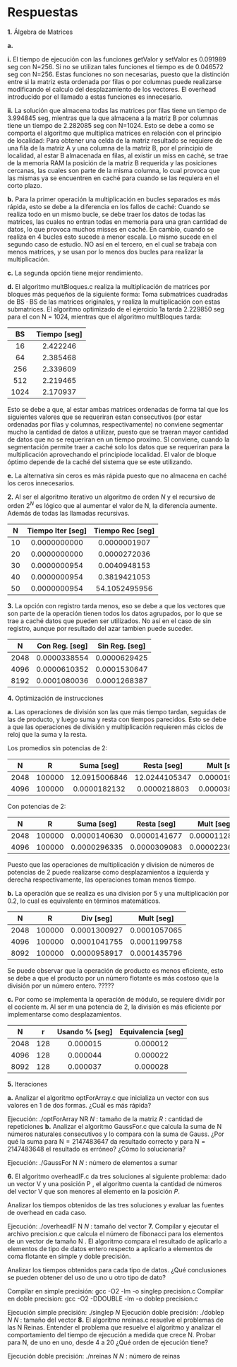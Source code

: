 # **Respuestas**


**1.** Álgebra de Matrices

  **a.**

  **i.** El tiempo de ejecución con las funciones getValor y setValor es 0.091989 seg con N=256. Si no se utilizan tales funciones el tiempo es de 0.046572 seg con N=256. Estas funciones no son necesarias, puesto que la distinción entre si la matriz esta ordenada por filas o por columnas puede realizarse modificando el calculo del desplazamiento de los vectores. El overhead introducido por el llamado a estas funciones es innecesario.
  
  **ii.** La solución que almacena todas las matrices por filas tiene un tiempo de 3.994845 seg, mientras que la que almacena a la matriz $\mathrm{B}$ por columnas tiene un tiempo de 2.282085 seg con N=1024. Esto se debe a como se comporta el algoritmo que multiplica matrices en relación con el principio de localidad: Para obtener una celda de la matriz resultado se requiere de una fila de la matriz $\mathrm{A}$ y una columna de la matriz $\mathrm{B}$, por el principio de localidad, al estar $\mathrm{B}$ almacenada en filas, al existir un miss en caché, se trae de la memoria RAM la posición de la matriz B requerida y las posiciones cercanas, las cuales son parte de la misma columna, lo cual provoca que las mismas ya se encuentren en caché para cuando se las requiera en el corto plazo. 


**b.** Para la primer operación la multiplicación en bucles separados es más rápida, esto se debe a la diferencia en los fallos de caché: Cuando se realiza todo en un mismo bucle, se debe traer los datos de todas las matrices, las cuales no entran todas en memoria para una gran cantidad de datos, lo que provoca muchos misses en caché. En cambio, cuando se realiza en 4 bucles esto sucede a menor escala. Lo mismo sucede en el segundo caso de estudio. NO así en el tercero, en el cual se trabaja con menos matrices, y se usan por lo menos dos bucles para realizar la multiplicación.

**c.** La segunda opción tiene mejor rendimiento.

**d.** El algoritmo multBloques.c realiza la multiplicación de matrices por bloques más pequeños de la siguiente forma: Toma submatrices cuadradas de $\mathrm{BS} \cdot \mathrm{BS}$ de las matrices originales, y realiza la multiplicación con estas submatrices. El algoritmo optimizado de el ejercicio 1a tarda 2.229850 seg para el con N = 1024, mientras que el algoritmo multBloques tarda:

| BS |  Tiempo [seg] |
| :--------: | :----: |
| 16          | 2.422246  |
| 64          | 2.385468  |
| 256         | 2.339609  |
| 512         | 2.219465  |
| 1024         | 2.170937  |

Esto se debe a que, al estar ambas matrices ordenadas de forma tal que los siguientes valores que se requeriran estan consecutivos (por estar ordenadas por filas y columnas, respectivamente) no conviene segmentar mucho la cantidad de datos a utilizar, puesto que se traeran mayor cantidad de datos que no se requeriran en un tiempo proximo. SI conviene, cuando la segmentación permite traer a caché solo los datos que se requeriran para la multiplicación aprovechando el principiode localidad. El valor de bloque óptimo depende de la caché del sistema que se este utilizando.


**e.** La alternativa sin ceros es más rápida puesto que no almacena en caché los ceros innecesarios.


**2.** Al ser el algoritmo iterativo un algoritmo de orden $N$ y el recursivo de orden $2^N$ es lógico que al aumentar el valor de N, la diferencia aumente. Además de todas las llamadas recursivas.

| N |  Tiempo Iter [seg] | Tiempo Rec [seg] |
| :--------: | :----: | :----: |
| 10          | 0.0000000000  | 0.0000001907  |
| 20          | 0.0000000000  | 0.0000272036   |
| 30         | 0.0000000954  | 0.0040948153  |
| 40         | 0.0000000954  | 0.3819421053  |
| 50         | 0.0000000954  | 54.1052495956  |

**3.** La opción con registro tarda menos, eso se debe a que los vectores que son parte de la operación tienen todos los datos agrupados, por lo que se trae a caché datos que pueden ser utilizados. No así en el caso de sin registro, aunque por resultado del azar tambien puede suceder.

| N |  Con Reg. [seg] | Sin Reg. [seg] |
| :--------: | :----: | :----: |
| 2048          | 0.0000338554  | 0.0000629425  |
| 4096          | 0.0000610352  | 0.0001530647   |
| 8192         | 0.0001080036  | 0.0001268387  |


**4.** Optimización de instrucciones

**a.** Las operaciones de división son las que más tiempo tardan, seguidas de las de producto, y luego suma y resta con tiempos parecidos. Esto se debe a que las operaciones de división y multiplicación requieren más ciclos de reloj que la suma y la resta.

Los promedios sin potencias de 2:

| N |  R | Suma [seg] | Resta [seg] | Mult [seg] | Div [seg] |
| :--------: | :----: | :----: |:----: |:----: |:----: |
| 2048          | 100000 | 12.0915006846   | 12.0244105347  | 0.0000193948  | 0.0000270898  |
| 4096          | 100000 | 0.0000182132  |  0.0000218803   | 0.0000381377   | 0.0000346161 |

Con potencias de 2:

| N |  R | Suma [seg] | Resta [seg] | Mult [seg] | Div [seg] |
| :--------: | :----: | :----: |:----: | :----: |:----: |
| 2048          | 100000 | 0.0000140630    |  0.0000141677   | 0.0000112806  | 0.0000168453  |
| 4096          | 100000 | 0.0000296335  |  0.0000309083  | 0.0000223634 | 0.0000259315 |

Puesto que las operaciones de multiplicación y division de números de potencias de 2 puede realizarse como desplazamientos a izquierda y derecha respectivamente, las operaciones toman menos tiempo.


**b.** La operación que se realiza es una division por 5 y una multiplicación por 0.2, lo cual es equivalente en términos matemáticos. 

| N |  R |  Div [seg] | Mult [seg] |
| :--------: | :----: | :----: |:----: |
| 2048          | 100000 | 0.0001300927     |  0.0001057065   |
| 4096          | 100000 | 0.0001041755  | 0.0001199758   |
| 8092          | 100000 | 0.0000958917  | 0.0001435796   |

Se puede observar que la operación de producto es menos eficiente, esto se debe a que el producto por un número flotante es más costoso que la división por un número entero. ?????

**c.** Por como se implementa la operación de módulo, se requiere dividir por el cociente m. Al ser m una potencia de 2, la división es más eficiente por implementarse como desplazamientos.

| N |  r |  Usando % [seg] | Equivalencia [seg] |
| :--------: | :----: | :----: |:----: |
| 2048          | 128 | 0.000015    |  0.000012   |
| 4096          | 128 | 0.000044  | 0.000022   |
| 8092          | 128 | 0.000037  | 0.000028   |

**5.** Iteraciones

**a.** Analizar el algoritmo optForArray.c que inicializa un vector con sus valores en 1 de dos formas. ¿Cuál es más rápida?

Ejecución: ./optForArray NR
$N$ : tamaño de la matriz
$R$ : cantidad de repeticiones
**b.** Analizar el algoritmo GaussFor.c que calcula la suma de N números naturales consecutivos y lo compara con la suma de Gauss.
¿Por qué la suma para $\mathrm{N}=2147483647$ da resultado correcto y para $\mathrm{N}=2147483648$ el resultado es erróneo? ¿Cómo lo solucionaría?

Ejecución: ./GaussFor N
$N$ : número de elementos a sumar

**6.** El algoritmo overheadIF.c da tres soluciones al siguiente problema: dado un vector V y una posición P , el algoritmo cuenta la cantidad de números del vector V que son menores al elemento en la posición $P$.

Analizar los tiempos obtenidos de las tres soluciones y evaluar las fuentes de overhead en cada caso.

Ejecución: ./overheadIF N
$N$ : tamaño del vector
**7.** Compilar y ejecutar el archivo precision.c que calcula el número de fibonacci para los elementos de un vector de tamaño N . El algoritmo compara el resultado de aplicarlo a elementos de tipo de datos entero respecto a aplicarlo a elementos de coma flotante en simple y doble precisión.

Analizar los tiempos obtenidos para cada tipo de datos. ¿Qué conclusiones se pueden obtener del uso de uno u otro tipo de dato?

Compilar en simple precisión: gcc -O2 -lm -o singlep precision.c Compilar en doble precision: gcc -O2 -DDOUBLE -lm -o doblep precision.c

Ejecución simple precisión: ./singlep $N$ Ejecución doble precisión: ./doblep $N$
$N$ : tamaño del vector
**8.** El algoritmo nreinas.c resuelve el problemas de las N Reinas. Entender el problema que resuelve el algoritmo y analizar el comportamiento del tiempo de ejecución a medida que crece N. Probar para N, de uno en uno, desde 4 a 20 ¿Qué orden de ejecución tiene?

Ejecución doble precisión: ./nreinas $N$
$N$ : número de reinas
